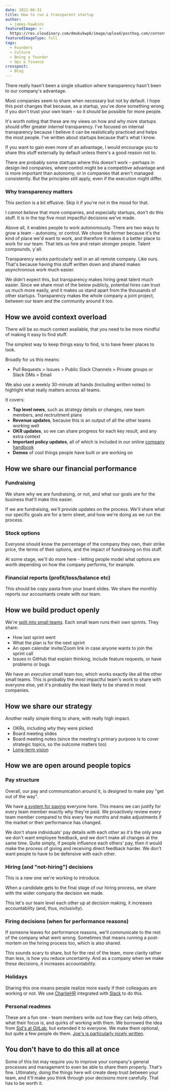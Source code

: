 ```yaml
---
date: 2022-08-31
title: How to run a transparent startup
author:
  - james-hawkins
featuredImage: >-
  https://res.cloudinary.com/dmukukwp6/image/upload/posthog.com/contents/images/blog/transparency.jpeg
featuredImageType: full
tags:
  - Founders
  - Culture
  - Being a founder
  - Ops & finance
crosspost:
  - Blog
---
```


There really hasn't been a single situation where transparency hasn't been to our company's advantage.

Most companies seem to share when necessary but not by default. I hope this post changes that because, as a startup, you've done something wrong if you don't trust your own team - so it should be possible for more people.

It's worth noting that these are my views on how and why more startups should offer greater _internal_ transparency. I've focused on internal transparency because I believe it can be realistically practiced and helps the most people. I've written about startups because that's what I know.

If you want to gain even more of an advantage, I would encourage you to share this stuff externally by default unless there's a good reason not to.

There are probably some startups where this doesn't work – perhaps in design-led companies, where control might be a competitive advantage and is more important than autonomy, or in companies that aren't managed consistently. But the principles still apply, even if the execution might differ.

### Why transparency matters

This section is a bit effusive. Skip it if you're not in the mood for that.

I _cannot believe_ that more companies, and especially startups, don't do this stuff. It is in the top five most impactful decisions we've made.

Above all, it enables people to work autonomously. There are two ways to grow a team - autonomy, or control. We chose the former because it's the kind of place we'd want to work, and therefore it makes it a better place to work for our team. That lets us hire and retain stronger people. Talent compounds, y'all.

Transparency works particularly well in an all remote company. Like ours. That's because having this stuff written down and shared makes asynchronous work much easier.

We didn't expect this, but transparency makes hiring great talent much easier. Since we share most of the below publicly, potential hires can trust us much more easily, and it makes us stand apart from the thousands of other startups. Transparency makes the whole company a joint project, between our team and the community around it too.

<NewsletterForm />

## How we avoid context overload

There will be so much context available, that you need to be more mindful of making it easy to find stuff.

The simplest way to keep things easy to find, is to have fewer places to look.

Broadly for us this means:

* Pull Requests > Issues > Public Slack Channels > Private groups or Slack DMs > Email

We also use a weekly 30-minute all hands (including written notes) to highlight what really matters across all teams.

It covers:

* **Top level news**, such as strategy details or changes, new team members, and rectruitment plans
* **Revenue updates**, because this is an output of all the other teams working well
* **OKR updates**, so we can share progress for each key result, and any extra context
* **Important policy updates**, all of which is included in our online [company handbook](/handbook) 
* **Demos** of cool things people have built or are working on

## How we share our financial performance

### Fundraising

We share why we are fundraising, or not, and what our goals are for the business that'll make this easier.

If we are fundraising, we'll provide updates on the process. We'll share what our specific goals are for a term sheet, and how we're doing as we run the process.

### Stock options

Everyone should know the percentage of the company they own, their strike price, the terms of their options, and the impact of fundraising on this stuff.

At some stage, we'll do more here - letting people model what options are worth depending on how the company performs, for example.

### Financial reports (profit/loss/balance etc)

This should be copy pasta from your board slides. We share the monthly reports our accountants create with our team.

## How we build product openly

We're [split into small teams](/handbook/company/small-teams). Each small team runs their own sprints. They share:

* How last sprint went
* What the plan is for the next sprint
* An open calendar invite/Zoom link in case anyone wants to join the sprint call
* Issues in GitHub that explain thinking, include feature requests, or have problems or bugs

We have an _executive_ small team too, which works exactly like all the other small teams. This is probably the _most_ impactful team's work to share with everyone else, yet it's probably the least likely to be shared in most companies.

## How we share our strategy

Another really simple thing to share, with really high impact.

* OKRs, including _why_ they were picked
* Board meeting slides
* Board meeting notes (since the meeting's primary purpose is to cover strategic topics, so the outcome matters too)
* [Long-term vision](../handbook/strategy/overview#tldr)

## How we are open around people topics

### Pay structure

Overall, our pay and communication around it, is designed to make pay "get out of the way". 

We have [a system for paying](../handbook/people/compensation) everyone here. This means we can justify for every team member exactly why they're paid. We proactively review every team member compared to this every few months and make adjustments if the market or their performance has changed.

We don't share individuals' pay details with each other as it's the only area we don't want employee feedback, and we don't make all changes at the same time. Quite simply, if people influence each others' pay, then it would make the process of giving and receiving direct feedback harder. We don't want people to have to be defensive with each other.

### Hiring (and "not-hiring") decisions

This is a new one we're working to introduce.

When a candidate gets to the final stage of our hiring process, we share with the wider company the decision we made.

This let's our team level each other up at decision making, it increases accountability (and, thus, inclusivity).

### Firing decisions (when for performance reasons)

If someone leaves for performance reasons, we'll communicate to the rest of the company what went wrong. Sometimes that means running a post-mortem on the hiring process too, which is also shared.

This sounds scary to share, but for the rest of the team, more clarity rather than less, is how you reduce uncertainty. And as a company when we make these decisions, it increases accountability.

### Holidays

Sharing this one means people realize more easily if their colleagues are working or not. We use [CharlieHR](https://charliehr.com/) integrated with [Slack](https://slack.com/) to do this.

### Personal readmes

These are a fun one - team members write out how they can help others, what their focus is, and quirks of working with them. We borrowed the idea from [Sid's at GitLab](https://about.gitlab.com/handbook/ceo/), but extended it to everyone. We make them optional, but quite a few people do them. [Joe's is particularly nicely written](/community/profiles/59). 

## You don't have to do this all at once

Some of this list may require you to improve your company's general processes and management to even be able to share them properly. That's fine. Ultimately, doing the things here will create deep trust between your team, and it'll make you think through your decisions more carefully. That has to be worth it.

<NewsletterForm />

